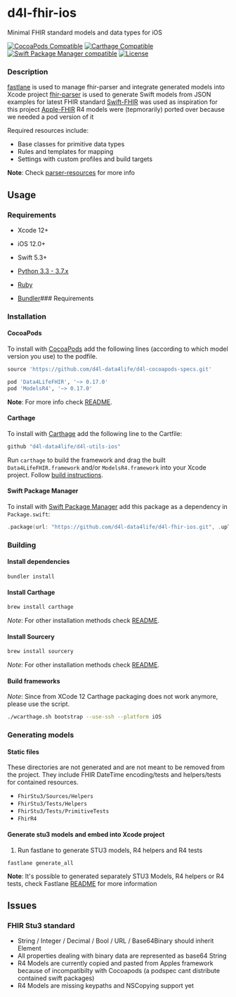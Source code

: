 # d4l-fhir-ios
Minimal FHIR standard models and data types for iOS

[![CocoaPods Compatible](https://img.shields.io/badge/pod-v0.17.0-blue.svg)](https://github.com/CocoaPods/CocoaPods)
[![Carthage Compatible](https://img.shields.io/badge/Carthage-compatible-4BC51D.svg?style=flat)](https://github.com/Carthage/Carthage)
[![Swift Package Manager compatible](https://img.shields.io/badge/SPM-compatible-brightgreen.svg?style=flat&colorA=28a745&&colorB=4E4E4E)](https://github.com/apple/swift-package-manager)
[![License](https://img.shields.io/badge/license-PRIVATE-blue.svg)](https://github.com/d4l-data4life/d4l-fhir-ios/blob/main/LICENSE)


### Description
[fastlane](https://fastlane.tools/) is used to manage fhir-parser and integrate generated models into Xcode project
[fhir-parser](https://github.com/gesundheitscloud/fhir-parser) is used to generate Swift models from JSON examples for latest FHIR standard
[Swift-FHIR](https://github.com/smart-on-fhir/Swift-FHIR) was used as inspiration for this project
[Apple-FHIR](https://github.com/apple/FHIRModels) R4 models were (tepmorarily) ported over because we needed a pod version of it

Required resources include:
* Base classes for primitive data types
* Rules and templates for mapping
* Settings with custom profiles and build targets

**Note**: Check [parser-resources](parser-resources/) for more info

## Usage
### Requirements
* Xcode 12+
* iOS 12.0+
* Swift 5.3+

* [Python 3.3 - 3.7.x](https://www.python.org/)
* [Ruby](https://www.ruby-lang.org/)
* [Bundler](http://bundler.io/)### Requirements

### Installation

#### CocoaPods

To install with [CocoaPods](https://cocoapods.org/) add the following lines (according to which model version you use) to the podfile.

```ruby
source 'https://github.com/d4l-data4life/d4l-cocoapods-specs.git'

pod 'Data4LifeFHIR', '~> 0.17.0'
pod 'ModelsR4', '~> 0.17.0'
```

**Note**: For more info check [README](https://github.com/d4l-data4life/d4l-cocoapods-specs/blob/master/README.md).

#### Carthage

To install with [Carthage](https://github.com/Carthage/Carthage) add the following line to the Cartfile:

```ruby
github "d4l-data4life/d4l-utils-ios"
```

Run `carthage` to build the framework and drag the built `Data4LifeFHIR.framework` and/or `ModelsR4.framework` into your Xcode project. Follow [build instructions](https://github.com/Carthage/Carthage#getting-started).

#### Swift Package Manager

To install with [Swift Package Manager](https://swift.org/package-manager/) add this package as a dependency in `Package.swift`:

```swift
.package(url: "https://github.com/d4l-data4life/d4l-fhir-ios.git", .upToNextMinor(from: "0.17.0"))
```

### Building

#### Install dependencies
```
bundler install
```
#### Install Carthage

```sh
brew install carthage
```
*Note*: For other installation methods check [README](https://github.com/Carthage/Carthage#installing-carthage).

#### Install Sourcery

```sh
brew install sourcery
```
*Note*: For other installation methods check [README](https://github.com/krzysztofzablocki/Sourcery).

#### Build frameworks
*Note*: Since from XCode 12 Carthage packaging does not work anymore, please use the script.
```sh
./wcarthage.sh bootstrap --use-ssh --platform iOS
```

### Generating models

#### Static files
These directories are not generated and are not meant to be removed from the project. They include FHIR DateTime encoding/tests and helpers/tests for contained resources.
* `FhirStu3/Sources/Helpers`
* `FhirStu3/Tests/Helpers`
* `FhirStu3/Tests/PrimitiveTests`
* `FhirR4`

#### Generate stu3 models and embed into Xcode project
1. Run fastlane to generate STU3 models, R4 helpers and R4 tests  
```
fastlane generate_all
```

**Note**: It's possible to generated separately STU3 Models, R4 helpers or R4 tests, check Fastlane [README](fastlane/README.md) for more information

## Issues
### FHIR Stu3 standard
- String / Integer / Decimal / Bool / URL / Base64Binary should inherit Element
- All properties dealing with binary data are represented as base64 String
- R4 Models are currently copied and pasted from Apples framework because of incompatibilty with Cocoapods (a podspec cant distribute contained swift packages)
- R4 Models are missing keypaths and NSCopying support yet
